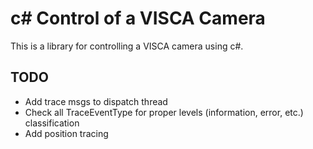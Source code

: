 # c# Control of a VISCA Camera
This is a library for controlling a VISCA camera using c#.

## TODO
* Add trace msgs to dispatch thread
* Check all TraceEventType for proper levels (information, error, etc.) classification
* Add position tracing